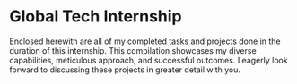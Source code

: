 # Global Tech Internship
Enclosed herewith are all of my completed tasks and projects done in the duration of this internship. This compilation showcases my diverse capabilities, meticulous approach, and successful outcomes. I eagerly look forward to discussing these projects in greater detail with you.

